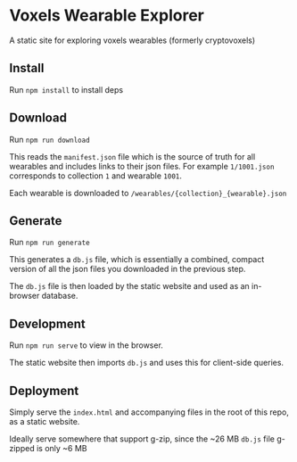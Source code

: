# Voxels Wearable Explorer

A static site for exploring voxels wearables (formerly cryptovoxels)

## Install

Run `npm install` to install deps

## Download

Run `npm run download`

This reads the `manifest.json` file which is the source of truth for all wearables and includes links to their json files.
For example `1/1001.json` corresponds to collection `1` and wearable `1001`.

Each wearable is downloaded to `/wearables/{collection}_{wearable}.json`

## Generate

Run `npm run generate`

This generates a `db.js` file, which is essentially a combined, compact version of all the json files you downloaded in the previous step.

The `db.js` file is then loaded by the static website and used as an in-browser database.

## Development

Run `npm run serve` to view in the browser.

The static website then imports `db.js` and uses this for client-side queries.

## Deployment

Simply serve the `index.html` and accompanying files in the root of this repo, as a static website.

Ideally serve somewhere that support g-zip, since the ~26 MB `db.js` file g-zipped is only ~6 MB
